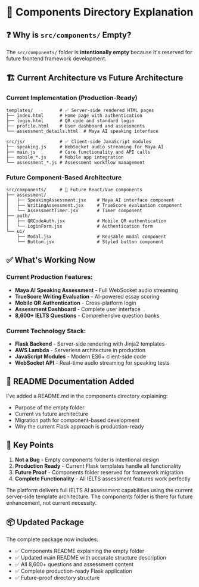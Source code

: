 # 📂 Components Directory Explanation

## ❓ **Why is `src/components/` Empty?**

The `src/components/` folder is **intentionally empty** because it's reserved for future frontend framework development.

## 🏗️ **Current Architecture vs Future Architecture**

### **Current Implementation (Production-Ready)**
```
templates/          # ✅ Server-side rendered HTML pages
├── index.html      # Home page with authentication
├── login.html      # QR code and standard login
├── profile.html    # User dashboard and assessments
└── assessment_details.html  # Maya AI speaking interface

src/js/             # ✅ Client-side JavaScript modules
├── speaking.js     # WebSocket audio streaming for Maya AI
├── main.js         # Core functionality and API calls
├── mobile_*.js     # Mobile app integration
└── assessment_*.js # Assessment workflow management
```

### **Future Component-Based Architecture**
```
src/components/     # 🔮 Future React/Vue components
├── assessment/
│   ├── SpeakingAssessment.jsx    # Maya AI interface component
│   ├── WritingAssessment.jsx     # TrueScore evaluation component
│   └── AssessmentTimer.jsx       # Timer component
├── auth/
│   ├── QRCodeAuth.jsx            # Mobile QR authentication
│   └── LoginForm.jsx             # Authentication form
└── ui/
    ├── Modal.jsx                 # Reusable modal component
    └── Button.jsx                # Styled button component
```

## ✅ **What's Working Now**

### **Current Production Features:**
- **Maya AI Speaking Assessment** - Full WebSocket audio streaming
- **TrueScore Writing Evaluation** - AI-powered essay scoring
- **Mobile QR Authentication** - Cross-platform login
- **Assessment Dashboard** - Complete user interface
- **8,600+ IELTS Questions** - Comprehensive question banks

### **Current Technology Stack:**
- **Flask Backend** - Server-side rendering with Jinja2 templates
- **AWS Lambda** - Serverless architecture in production
- **JavaScript Modules** - Modern ES6+ client-side code
- **WebSocket API** - Real-time audio streaming for speaking tests

## 📝 **README Documentation Added**

I've added a README.md in the components directory explaining:
- Purpose of the empty folder
- Current vs future architecture
- Migration path for component-based development
- Why the current Flask approach is production-ready

## 🎯 **Key Points**

1. **Not a Bug** - Empty components folder is intentional design
2. **Production Ready** - Current Flask templates handle all functionality
3. **Future Proof** - Components folder reserved for framework migration
4. **Complete Functionality** - All IELTS assessment features work perfectly

The platform delivers full IELTS AI assessment capabilities using the current server-side template architecture. The components folder is there for future enhancement, not current necessity.

## 📦 **Updated Package**

The complete package now includes:
- ✅ Components README explaining the empty folder
- ✅ Updated main README with accurate structure description
- ✅ All 8,600+ questions and assessment content
- ✅ Complete production-ready Flask application
- ✅ Future-proof directory structure